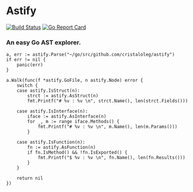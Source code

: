 # Astify

[![Build Status](https://travis-ci.org/cristaloleg/astify.svg?branch=master)](https://travis-ci.org/cristaloleg/astify)
[![Go Report Card](https://goreportcard.com/badge/github.com/cristaloleg/astify)](https://goreportcard.com/report/github.com/cristaloleg/astify)

### An easy Go AST explorer.

```
a, err := astify.Parse("~/go/src/github.com/cristaloleg/astify")
if err != nil {
    panic(err)
}

a.Walk(func(f *astify.GoFile, n astify.Node) error {
    switch {
    case astify.IsStruct(n):
        strct := astify.AsStruct(n)
        fmt.Printf("# %v : %v \n", strct.Name(), len(strct.Fields()))

    case astify.IsInterface(n):
        iface := astify.AsInterface(n)
        for _, m := range iface.Methods() {
            fmt.Printf("# %v : %v \n", m.Name(), len(m.Params()))
        }

    case astify.IsFunction(n):
        fn := astify.AsFunction(n)
        if fn.IsMethod() && !fn.IsExported() {
            fmt.Printf("$ %v : %v \n", fn.Name(), len(fn.Results()))
        }
    }

    return nil
})
```
